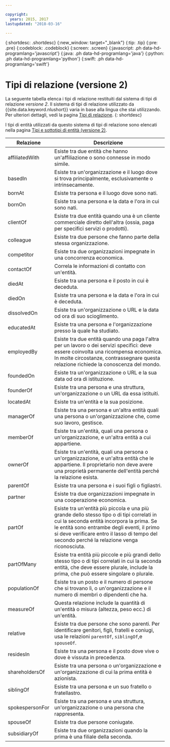 ```yaml
---

copyright:
  years: 2015, 2017
lastupdated: "2018-03-16"

---
```


{:shortdesc: .shortdesc}
{:new_window: target="_blank"}
{:tip: .tip}
{:pre: .pre}
{:codeblock: .codeblock}
{:screen: .screen}
{:javascript: .ph data-hd-programlang='javascript'}
{:java: .ph data-hd-programlang='java'}
{:python: .ph data-hd-programlang='python'}
{:swift: .ph data-hd-programlang='swift'}

# Tipi di relazione (versione 2)

La seguente tabella elenca i tipi di relazione restituiti dal sistema di tipi di relazione _versione 2_. Il sistema di tipi di relazione utilizzato da {{site.data.keyword.nlushort}} varia in base alla lingua che stai utilizzando. Per ulteriori dettagli, vedi la pagina [Tipi di relazione](relations.html).
{: shortdesc}

I tipi di entità utilizzati da questo sistema di tipi di relazione sono elencati nella pagina [Tipi e sottotipi di entità (versione 2)](entity-types-v2.html).

| Relazione        | Descrizione |
|-----------------|----------------|
| affiliatedWith  | Esiste tra due entità che hanno un'affiliazione o sono connesse in modo simile. | 
| basedIn         | Esiste tra un'organizzazione e il luogo dove si trova principalmente, esclusivamente o intrinsecamente. |
| bornAt          | Esiste tra persona e il luogo dove sono nati. |
| bornOn          | Esiste tra una persona e la data e l'ora in cui sono nati. |
| clientOf        | Esiste tra due entità quando una è un cliente commerciale diretto dell'altra (ossia, paga per specifici servizi o prodotti). |
| colleague       | Esiste tra due persone che fanno parte della stessa organizzazione. |
| competitor      | Esiste tra due organizzazioni impegnate in una concorrenza economica. |
| contactOf       | Correla le informazioni di contatto con un'entità. |
| diedAt          | Esiste tra una persona e il posto in cui è deceduta. |
| diedOn          | Esiste tra una persona e la data e l'ora in cui è deceduta. |
| dissolvedOn     | Esiste tra un'organizzazione o URL e la data od ora di suo scioglimento. |
| educatedAt      | Esiste tra una persona e l'organizzazione presso la quale ha studiato. |
| employedBy      | Esiste tra due entità quando una paga l'altra per un lavoro o dei servizi specifici: deve essere coinvolta una ricompensa economica. In molte circostanze, contrassegnare questa relazione richiede la conoscenza del mondo. |
| foundedOn       | Esiste tra un'organizzazione o URL e la sua data od ora di istituzione. |
| founderOf       | Esiste tra una persona e una struttura, un'organizzazione o un URL da essa istituiti. |
| locatedAt       | Esiste tra un'entità e la sua posizione. |
| managerOf       | Esiste tra una persona e un'altra entità quali una persona o un'organizzazione che, come suo lavoro, gestisce. |
| memberOf        | Esiste tra un'entità, quali una persona o un'organizzazione, e un'altra entità a cui appartiene. |
| ownerOf         | Esiste tra un'entità, quali una persona o un'organizzazione, e un'altra entità che le appartiene. Il proprietario non deve avere una proprietà permanente dell'entità perché la relazione esista. |
| parentOf        | Esiste tra una persona e i suoi figli o figliastri. |
| partner         | Esiste tra due organizzazioni impegnate in una cooperazione economica. |
| partOf          | Esiste tra un'entità più piccola e una più grande dello stesso tipo o di tipi correlati in cui la seconda entità incorpora la prima. Se le entità sono entrambe degli eventi, il primo si deve verificare entro il lasso di tempo del secondo perché la relazione venga riconosciuta. |
| partOfMany      | Esiste tra entità più piccole e più grandi dello stesso tipo o di tipi correlati in cui la seconda entità, che deve essere plurale, include la prima, che può essere singolare o plurale. |
| populationOf    | Esiste tra un posto e il numero di persone che si trovano lì, o un'organizzazione e il numero di membri o dipendenti che ha. |
| measureOf      | Questa relazione include la quantità di un'entità o misura (altezza, peso ecc.) di un'entità. |
| relative        | Esiste tra due persone che sono parenti. Per identificare genitori, figli, fratelli e coniugi, usa le relazioni `parentOf`, `siblingOf`,e `spouseOf`. |
| residesIn       | Esiste tra una persona e il posto dove vive o dove è vissuta in precedenza. |
| shareholdersOf  | Esiste tra una persona o un'organizzazione e un'organizzazione di cui la prima entità è azionista.|
| siblingOf       | Esiste tra una persona e un suo fratello o fratellastro.     |
| spokespersonFor | Esiste tra una persona e una struttura, un'organizzazione o una persona che rappresenta. |
| spouseOf        | Esiste tra due persone coniugate. |
| subsidiaryOf    | Esiste tra due organizzazioni quando la prima è una filiale della seconda. |
